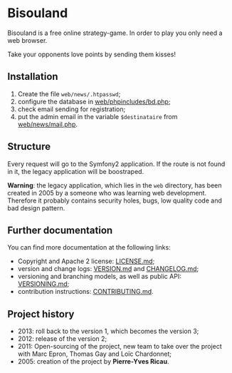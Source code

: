 # Bisouland

Bisouland is a free online strategy-game. In order to play you only need a
web browser.

Take your opponents love points by sending them kisses!

## Installation

1. Create the file `web/news/.htpasswd`;
2. configure the database in [web/phpincludes/bd.php](web/phpincludes/bd.php);
3. check email sending for registration;
4. put the admin email in the variable `$destinataire`
   from [web/news/mail.php](web/news/mail.php).

## Structure

Every request will go to the Symfony2 application. If the route is not found
in it, the legacy application will be boostraped.

**Warning**: the legacy application, which lies in the `web` directory,
has been created in 2005 by a someone who was learning web development.
Therefore it probably contains security holes, bugs, low quality code
and bad design pattern.

## Further documentation

You can find more documentation at the following links:

* Copyright and Apache 2 license: [LICENSE.md](LICENSE.md);
* version and change logs: [VERSION.md](VERSION.md)
  and [CHANGELOG.md](CHANGELOG.md);
* versioning and branching models,
  as well as public API: [VERSIONING.md](VERSIONING.md);
* contribution instructions: [CONTRIBUTING.md](CONTRIBUTING.md).

## Project history

* 2013: roll back to the version 1, which becomes the version 3;
* 2012: release of the version 2;
* 2011: Open-sourcing of the project, new team to take over the project with
  Marc Epron, Thomas Gay and Loïc Chardonnet;
* 2005: creation of the project by **Pierre-Yves Ricau**.
